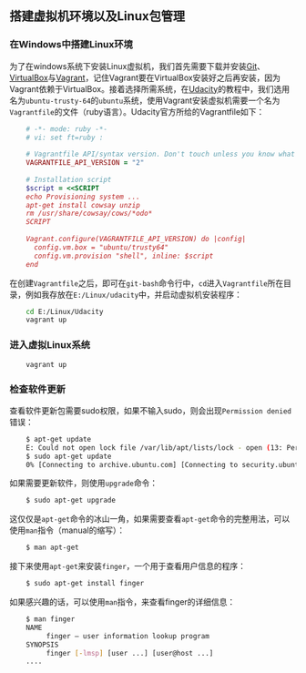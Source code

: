 ##  搭建虚拟机环境以及Linux包管理

### 在Windows中搭建Linux环境

为了在windows系统下安装Linux虚拟机，我们首先需要下载并安装[Git](https://git-scm.com/)、[VirtualBox](https://www.virtualbox.org/)与[Vagrant](vagrantup.com)，记住Vagrant要在VirtualBox安装好之后再安装，因为Vagrant依赖于VirtualBox。接着选择所需系统，在[Udacity](https://www.udacity.com/)的教程中，我们选用名为`ubuntu-trusty-64`的`ubuntu`系统，使用Vagrant安装虚拟机需要一个名为`Vagrantfile`的文件（ruby语言）。Udacity官方所给的Vagrantfile如下：

``` ruby
	# -*- mode: ruby -*-
	# vi: set ft=ruby :
	
	# Vagrantfile API/syntax version. Don't touch unless you know what you're doing!
	VAGRANTFILE_API_VERSION = "2"
	
	# Installation script
	$script = <<SCRIPT
	echo Provisioning system ...
	apt-get install cowsay unzip
	rm /usr/share/cowsay/cows/*odo*
	SCRIPT
	
	Vagrant.configure(VAGRANTFILE_API_VERSION) do |config|
	  config.vm.box = "ubuntu/trusty64"
	  config.vm.provision "shell", inline: $script
	end
```

在创建`Vagrantfile`之后，即可在`git-bash`命令行中，`cd`进入`Vagrantfile`所在目录，例如我存放在`E:/Linux/udacity`中，并启动虚拟机安装程序：
```	bash
	cd E:/Linux/Udacity
	vagrant up
```

###  进入虚拟Linux系统
```
	vagrant up
```
### 检查软件更新

查看软件更新包需要sudo权限，如果不输入sudo，则会出现`Permission denied`错误：

``` bash
	$ apt-get update
	E: Could not open lock file /var/lib/apt/lists/lock - open (13: Permission denied)
	$ sudo apt-get update
	0% [Connecting to archive.ubuntu.com] [Connecting to security.ubuntu.com] (success)
```

如果需要更新软件，则使用`upgrade`命令：

``` bash
	$ sudo apt-get upgrade
```

这仅仅是`apt-get`命令的冰山一角，如果需要查看`apt-get`命令的完整用法，可以使用`man`指令（manual的缩写）：

``` bash
	$ man apt-get
```

接下来使用`apt-get`来安装`finger`，一个用于查看用户信息的程序：

``` bash
	$ sudo apt-get install finger
```

如果感兴趣的话，可以使用`man`指令，来查看finger的详细信息：

``` bash
	$ man finger
	NAME
	     finger — user information lookup program
	SYNOPSIS
	     finger [-lmsp] [user ...] [user@host ...]
	....
```
